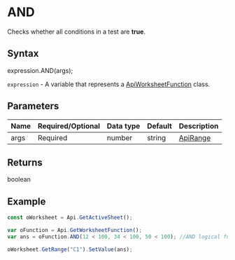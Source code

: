 # AND

Checks whether all conditions in a test are **true**.

## Syntax

expression.AND(args);

`expression` - A variable that represents a [ApiWorksheetFunction](../ApiWorksheetFunction.md) class.

## Parameters

| **Name** | **Required/Optional** | **Data type** | **Default** | **Description** |
| ------------- | ------------- | ------------- | ------------- | ------------- |
| args | Required | number | string | [ApiRange](../../ApiRange/ApiRange.md) | boolean | [ApiName](../../ApiName/ApiName.md) |  | A condition to check. |

## Returns

boolean

## Example



```javascript
const oWorksheet = Api.GetActiveSheet();

var oFunction = Api.GetWorksheetFunction();
var ans = oFunction.AND(12 < 100, 34 < 100, 50 < 100); //AND logical function

oWorksheet.GetRange("C1").SetValue(ans);

```
